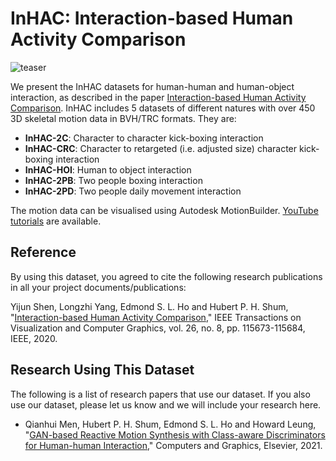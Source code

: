 # InHAC: Interaction-based Human Activity Comparison

![teaser](https://user-images.githubusercontent.com/77708790/146571925-dc3b1e8c-d7dd-42e9-9103-1aa4e0bd5c5d.png)

<p>We present the InHAC datasets for human-human and human-object interaction, as described in the paper <a href="http://hubertshum.com/pbl_tvcg2020interaction.htm">Interaction-based Human Activity Comparison</a>. InHAC includes 5 datasets of different natures with over 450 3D skeletal motion data in BVH/TRC formats. They are:</p>
<ul>
  <li><b>InHAC-2C</b>: Character to character kick-boxing interaction</li>
<li><b>InHAC-CRC</b>: Character to retargeted (i.e. adjusted size) character kick-boxing interaction</li>
<li><b>InHAC-HOI</b>: Human to object interaction</li>
<li><b>InHAC-2PB</b>: Two people boxing interaction</li>
<li><b>InHAC-2PD</b>: Two people daily movement interaction</li>
</ul>

The motion data can be visualised using Autodesk MotionBuilder. <a href="https://www.youtube.com/playlist?list=PLtv0q3KQ5a9rKTl3v4qwmTY2VaXemwPu8">YouTube tutorials</a> are available.

<h2>Reference</h2>
<p>By using this dataset, you agreed to cite the following research publications in all your project documents/publications:</p>
<p ">Yijun Shen, Longzhi Yang, Edmond S. L. Ho and Hubert P. H. Shum, "<a href="http://hubertshum.com/pbl_tvcg2020interaction.htm">Interaction-based Human Activity Comparison</a>," IEEE Transactions on Visualization and Computer Graphics, vol. 26, no. 8, pp. 115673-115684, IEEE, 2020.</p>

<h2>Research Using This Dataset</h2>
<p>The following is a list of research papers that use our dataset. If you also use our dataset, please let us know and we will include your research here.</p>
<ul>
<li>Qianhui Men, Hubert P. H. Shum, Edmond S. L. Ho and Howard Leung, "<a href="http://hubertshum.com/pbl_cag2021reactive.htm">GAN-based Reactive Motion Synthesis with Class-aware Discriminators for Human-human Interaction</a>," Computers and Graphics, Elsevier, 2021.</li>
<ul>
